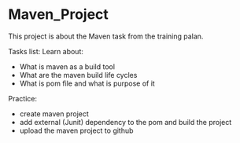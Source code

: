 # Maven_Project
This project is about the Maven task from the training palan.

Tasks list:
Learn about:
* What is maven as a build tool
* What are the maven build life cycles
* What is pom file and what is purpose of it

Practice:
* create maven project
* add external (Junit) dependency to the pom and build the project
* upload the maven project to github
